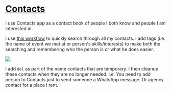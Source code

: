 # [Contacts](https://support.apple.com/guide/contacts/welcome/mac)

I use Contacts app as a contact book of people I both know and people I am interested in.

I use [this workflow](https://github.com/nikitavoloboev/small-workflows/tree/master/search-content#readme) to quickly search through all my contacts. I add tags (i.e. the name of event we met at or person's skills/interests) to make both the searching and remembering who the person is or what he does easier.

![](https://i.imgur.com/YBtftqq.png)

I add `del` as part of the name contacts that are temporary. I then cleanup these contacts when they are no longer needed. i.e. You need to add person to Contacts just to send someone a WhatsApp message. Or agency contact for a place I rent.
